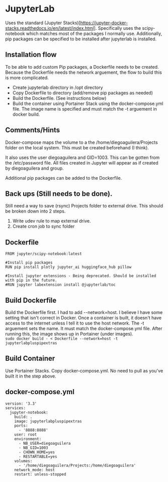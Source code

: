 # JupyterLab
Uses the standard (Jupyter Stacks)[https://jupyter-docker-stacks.readthedocs.io/en/latest/index.html].
Specifically uses the scipy-notebook which matches most of the packages I normally use. Additionally, pip packages can be specified to be installed after jupyterlab is installed.

## Installation flow
To be able to add custom Pip packages, a Dockerfile needs to be created. Because the Dockerfile needs the network arguement, the flow to build this is more complicated.
- Create jupyterlab directory in /opt directory
- Copy Dockerfile to directory (add/remove pip packages as needed)
- Build the Dockerfile. (See instructions below)
- Build the container using Portainer Stack using the docker-compose.yml file. The image name is specified and must match the -t arguement in docker build.

## Comments/Hints
Docker-compose maps the volume to a the /home/diegoaguilera/Projects folder on the local system. This must be created beforehand (I think).

It also uses the user diegoaguilera and GID=1003. This can be gotten from the /etc/password file. All files created in Jupyter will appear as if created by diegoaguilera and group.

Additional pip packages can be added to the Dockerfile.

## Back ups (Still needs to be done).
Still need a way to save (rsync) Projects folder to external drive. This should be broken down into 2 steps.
1. Write udev rule to map external drive.
2. Create cron job to sync folder

## Dockerfile
```
FROM jupyter/scipy-notebook:latest

#Install pip packages
RUN pip install plotly jupyter_ai huggingface_hub pillow

#Install jupyter extensions - Being deprecated. Should be installed with pip in the future.
#RUN jupyter labextension install @jupyterlab/toc
```
## Build Dockerfile
Build the Dockerfile first. I had to add --network=host. I believe I have some setting that isn't correct in Docker. Once a container is built, it doesn't have access to the internet unless I tell it to use the host network.
The -t arguement sets the name. It must match the docker-compose.yml file. After running this, the image shows up in Portainer (under images).	
```sudo docker build - < Dockerfile --network=host -t jupyterlabpluspipextras```

## Build Container
Use Portainer Stacks. Copy docker-compose.yml. No need to pull as you've built it in the step above.

## docker-compose.yml
```
version: '3.3'
services:
  jupyter-notebook:
    build: .
    image: jupyterlabpluspipextras
    ports:
      - '8888:8888'
    user: root
    environment:
      - NB_USER=diegoaguilera
      - NB_GID=1003
      - CHOWN_HOME=yes
      - RESTARTABLE=yes
    volumes:
      - '/home/diegoaguilera/Projects:/home/diegoaguilera'
    network_mode: host
    restart: unless-stopped
```


